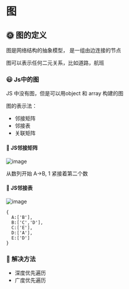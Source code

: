 # 图

## :sun_with_face: 图的定义
图是网络结构的抽象模型， 是一组由边连接的节点

图可以表示任何二元关系，比如道路，航班


###  :smiley: Js中的图
JS 中没有图，但是可以用object 和 array 构建的图

图的表示法： 
- 邻接矩阵
- 邻接表
- 关联矩阵

####  :pushpin: JS邻接矩阵

![image](https://user-images.githubusercontent.com/61554320/168601494-3fc6a3ce-2d86-4eab-82cf-9467c25762fd.png)

从数列开始 A->B, 1 紧接着第二个数

#### :pushpin: JS邻接表
![image](https://user-images.githubusercontent.com/61554320/168600643-8a6a989d-3e21-4e65-b666-672ec0078940.png)

```
{
  A:['B'],
  B:['C','D'],
  C:['E'],
  D:['A'], 
  E:['D']
}
```

### :facepunch: 解决方法 
- 深度优先遍历
- 广度优先遍历
